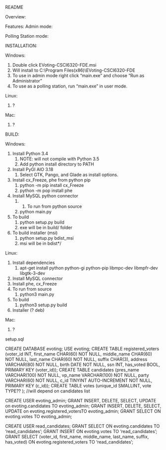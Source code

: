 README

Overview:

Features:
Admin mode:

Polling Station mode:


INSTALLATION:

Windows:
1. Double click EVoting-CSCI6320-FDE.msi
2. Will install to C:\Program Files(x86)\EVoting-CSCI6320-FDE
3. To use in admin mode right click “main.exe” and choose “Run as Administrator”
4. To use as a polling station, run “main.exe” in user mode.

Linux:
1. ?

Mac:
1. ?


BUILD:

Windows:
1. Install Python 3.4
   1. NOTE: will not compile with Python 3.5
   2. Add python install directory to PATH
1. Install PyGI AIO 3.18
   1. Select GTK, Pango, and Glade as install options.
1. Install cx_Freeze, phe from python pip
   1. python -m pip install cx_Freeze
   2. python -m pop install phe
1. Install MySQL python connector
   1. 1. To run from python source
   1. python main.py
1. To build
   1. python setup.py build
   2. exe will be in build/ folder
1. To build installer (msi)
   1. python setup.py bdist_msi
   2. msi will be in bdist*/

Linux:
1. Install dependencies
   1. apt-get install python python-gi python-pip libmpc-dev libmpfr-dev libgtk-3-dev
1. Install MySQL connector
2. Install phe, cx_Freeze
3. To run from source
   1. python3 main.py
1. To build
   1. python3 setup.py build
1. Installer (? deb)

Mac:
1. ?

setup.sql

CREATE DATABASE evoting;
USE evoting;
CREATE TABLE registered_voters (voter_id INT, first_name CHAR(60) NOT NULL, middle_name CHAR(60) NOT NULL, last_name CHAR(60) NOT NULL, suffix CHAR(3), address VARCHAR(80) NOT NULL, birth DATE NOT NULL, ssn INT, has_voted BOOL, PRIMARY KEY (voter_id));
CREATE TABLE candidates (pres_name VARCHAR(100) NOT NULL, vp_name VARCHAR(100) NOT NULL, party VARCHAR(60) NOT NULL, c_id TINYINT AUTO-INCREMENT NOT NULL, PRIMARY KEY (c_id));
CREATE TABLE votes (unique_id SMALLINT, vote TYPE?? );  //will depend on candidates list

CREATE USER evoting_admin;
GRANT INSERT, DELETE, SELECT, UPDATE on evoting.candidates TO evoting_admin;
GRANT INSERT, DELETE, SELECT, UPDATE on evoting.registered_votersTO evoting_admin;
GRANT SELECT ON evoting.votes TO evoting_admin;

CREATE USER read_candidates;
GRANT SELECT ON evoting.candidates TO ‘read_candidates’;
GRANT INSERT ON evoting.votes TO ‘read_candidates’;
GRANT SELECT (voter_id, first_name, middle_name, last_name, suffix, has_voted) ON evoting.registered_voters TO ‘read_candidates’;
